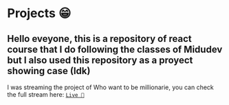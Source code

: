 # Projects 😁

## Hello eveyone, this is a repository of react course that I do following the classes of Midudev but I also used this repository as a proyect showing case (Idk)


I was streaming the project of Who want to be millionarie, you can check the full stream here: [`Live 💪`](https://youtube.com/live/L_21OUNY-A4) 